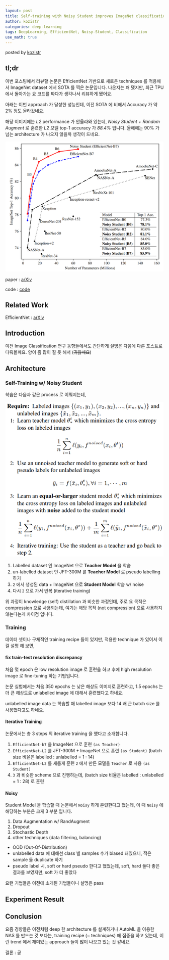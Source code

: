 ```yaml
---
layout: post
title: Self-training with Noisy Student improves ImageNet classification
author: kozistr
categories: deep-learning
tags: DeepLearning, EfficientNet, Noisy-Student, Classification
use_math: true
---
```


posted by [kozistr](http://kozistr.tech)

## tl;dr

이번 포스팅에서 리뷰할 논문은 EfficientNet 기반으로 새로운 techniques 를 적용해서 ImageNet dataset 에서 SOTA 를 찍은 논문입니다.
나온지는 꽤 됐지만, 최근 TPU 에서 돌아가는 요 코드를 짜다가 생각나서 리뷰하게 됐어요.

아래는 이번 approach 가 달성한 성능인데, 이전 SOTA 에 비해서 Accuracy 가 약 2% 정도 올라갔네요.

해당 이미지에는 *L2* performance 가 안올라와 있는데, *Noisy Student + Random Augment* 로 훈련한 *L2* 모델 top-1 accuracy 가 *88.4%* 입니다.
올해에는 90% 가 넘는 architecture 가 나오지 않을까 생각이 드네요.

![img](/assets/NoisyStudent/performance.png)

paper : [arXiv](https://arxiv.org/pdf/1911.04252.pdf)

code : [code](https://github.com/tensorflow/tpu/tree/master/models/official/efficientnet)

## Related Work

EfficientNet : [arXiv](https://arxiv.org/pdf/1905.11946.pdf)

## Introduction

이전 Image Classification 연구 동향들에서도 간단하게 설명은 다음에 다른 포스트로 다뤄볼께요. 양이 좀 많이 질 듯 해서 (~~귀찮네요~~)

## Architecture

### Self-Training w/ Noisy Student

학습은 다음과 같은 process 로 이뤄지는데,

![img](/assets/NoisyStudent/teacher-student.png)

1. Labelled dataset 인 ImageNet 으로 **Teacher Model** 을 학습
2. un-labelled dataset 인 JFT-300M 를 **Teacher Model** 로 pseudo labelling 하기
3. `2` 에서 생성된 data + ImageNet 으로 **Student Model** 학습 w/ noise
4.  다시 `2` 으로 가서 반복 (iterative training)

위 과정이 knowledge (self) distillation 과 비슷한 과정인데, 주로 요 목적은 compression 으로 사용되는데, 여기는 
해당 목적 (not compression) 으로 사용하지 않는다는게 차이점 입니다.

### Training

데이터 셋이나 구체적인 training recipe 들이 있지만, 적용한 technique 가 있어서 이걸 설명 해 보면,

#### fix train-test resolution discrepancy

처음 몇 epoch 은 low resolution image 로 훈련을 하고 후에 high resolution image 로 fine-tuning 하는 기법입니다.

논문 실험에서는 처음 350 epochs 는 낮은 해상도 이미지로 훈련하고, 1.5 epochs 는 더 큰 해상도로 unlabelled image 에 대해서 훈련했다고 하네요.

unlabelled image data 는 학습할 때 labelled image 보다 14 배 큰 batch size 를 사용했다고도 하네요.

#### Iterative Training

논문에서는 총 3 steps 의 iterative training 을 했다고 소개합니다.

1. `EfficientNet-b7` 을 ImageNet 으로 훈련 `(as Teacher)`
2. `EfficientNet-L2` 를 JFT-300M + ImageNet 으로 훈련 `(as Student)` (batch size 비율은 labelled : unlabelled = 1 : 14)
3. `EfficientNet-L2` 를 새롭게 훈련 `2` 에서 만든 모델을 `Teacher` 로 사용 `(as Student)`
4. `3` 과 비슷한 scheme 으로 진행하는데, (batch size 비율은 labelled : unlabelled = 1 : 28) 로 훈련

#### Noisy

Student Model 을 학습할 때 논문에서 `Noisy` 하게 훈련한다고 했는데, 이 때 `Noisy` 에 해당하는 부분은 크게 3 부분 입니다.

1. Data Augmentation w/ RandAugment
2. Dropout
3. Stochastic Depth
4. other techniques (data filtering, balancing)
  * OOD (Out-Of-Distribution)
  * unlabelled data 에 대해선 class 별 samples 수가 biased 돼있으니, 적은 sample 들 duplicate 하기
  * pseudo label 시, soft or hard pseudo 한다고 했었는데, soft, hard 둘다 좋은 결과를 보였지만, soft 가 더 좋았다

요런 기법들은 이전에 소개된 기법들이니 설명은 pass

## Experiment Result


## Conclusion

요즘 경향들은 이전처럼 deep 한 architecture 를 설계하거나 AutoML 을 이용한 NAS 를 만드는 것 보다는,
training recipe (~ techniques) 에 집중을 하고 있는데, 이런 trend 에서 재미있는 approach 들이 많이 나오고 있는 것 같네요.

결론 : 굳
